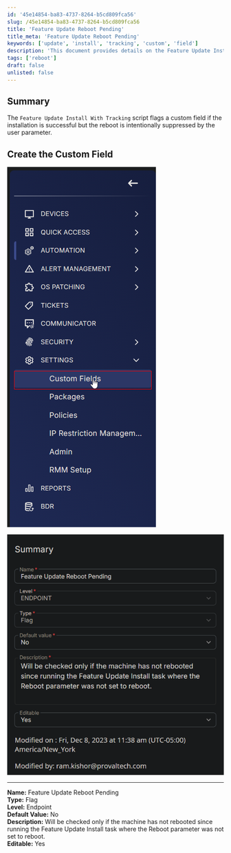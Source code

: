 ```yaml
---
id: '45e14854-ba83-4737-8264-b5cd809fca56'
slug: /45e14854-ba83-4737-8264-b5cd809fca56
title: 'Feature Update Reboot Pending'
title_meta: 'Feature Update Reboot Pending'
keywords: ['update', 'install', 'tracking', 'custom', 'field']
description: 'This document provides details on the Feature Update Install With Tracking script, which flags a custom field if the installation is successful but the reboot is intentionally suppressed by the user parameter. It includes instructions on creating the custom field necessary for tracking the installation status.'
tags: ['reboot']
draft: false
unlisted: false
---
```


## Summary

The `Feature Update Install With Tracking` script flags a custom field if the installation is successful but the reboot is intentionally suppressed by the user parameter.

## Create the Custom Field

![Image 1](../../../static/img/Feature-Update-Reboot-Pending/image_1.png)

![Image 2](../../../static/img/Feature-Update-Reboot-Pending/image_2.png)

---

**Name:** Feature Update Reboot Pending  
**Type:** Flag  
**Level:** Endpoint  
**Default Value:** No  
**Description:** Will be checked only if the machine has not rebooted since running the Feature Update Install task where the Reboot parameter was not set to reboot.  
**Editable:** Yes  


